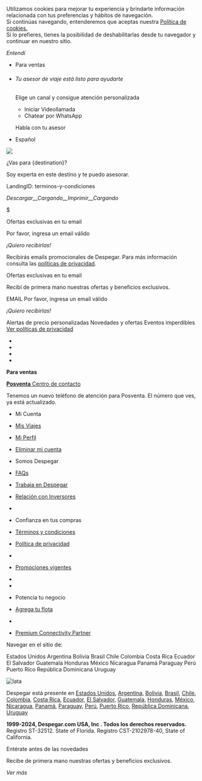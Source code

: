 Utilizamos cookies para mejorar tu experiencia y brindarte información relacionada con tus preferencias y hábitos de navegación.  
Si continúas navegando, entenderemos que aceptas nuestra [Política de cookies.](https://www.us.despegar.com/legales/politicas-de-privacidad)  
Si lo prefieres, tienes la posibilidad de deshabilitarlas desde tu navegador y continuar en nuestro sitio.

_Entendí_

[](https://www.us.despegar.com/)

* Para ventas
* ###### Tu asesor de viaje está listo para ayudarte
    
    Elige un canal y consigue atención personalizada
    
    * Iniciar Videollamada
    * Chatear por WhatsApp
    
    Habla con tu asesor
    

* Español

![](https://media.staticontent.com/media/pictures/d828265c-f1fa-4a48-be89-f1adbf577d6d/400x400?op=TRUNCATE)

¿Vas para {destination}?

Soy experta en este destino y te puedo asesorar.

LandingID: terminos-y-condiciones

_Descargar__Cargando__Imprimir__Cargando_

$

Ofertas exclusivas en tu email

  Por favor, ingresa un email válido

_¡Quiero recibirlas!_

Recibirás emails promocionales de Despegar. Para más información consulta las [políticas de privacidad](https://www.us.despegar.com/legales/politicas-de-privacidad).

Ofertas exclusivas en tu email

Recibí de primera mano nuestras ofertas y beneficios exclusivos.

EMAIL   Por favor, ingresa un email válido

_¡Quiero recibirlas!_

Alertas de precio personalizadas Novedades y ofertas Eventos imperdibles [Ver políticas de privacidad](https://www.us.despegar.com/legales/politicas-de-privacidad)

* [](https://www.facebook.com/DespegarUSA "facebook | Despegar")
* [](https://www.instagram.com/despegar/ "instagram | Despegar")
* [](https://twitter.com/DespegarUsa "twitter | Despegar")
* [](https://www.youtube.com/user/DespegarCom "youtube | Despegar")

**Para ventas**

[**Posventa** Centro de contacto](https://www.us.despegar.com/contacto?as_referer=shifu_footer)

Tenemos un nuevo teléfono de atención para Posventa. El número que ves, ya está actualizado.

* Mi Cuenta
* [Mis Viajes](https://www.us.despegar.com/me/bookings?as_referer=shifu_footer "Mis Viajes | Despegar")
* [Mi Perfil](https://www.us.despegar.com/me/account "Mi Perfil | Despegar")
* [Eliminar mi cuenta](https://www.us.despegar.com/me/account/delete-account "Eliminar mi cuenta")

* Somos Despegar
* [FAQs](https://www.us.despegar.com/ayuda "FAQs ")
* [Trabaja en Despegar](https://jobs.lever.co/despegar "Trabaja en Despegar | Despegar")
* [Relación con Inversores](https://investor.despegar.com/home/default.aspx "Relación con Inversores | Despegar")
* 

* Confianza en tus compras
* [Términos y condiciones](https://www.us.despegar.com/legales/terminos-y-condiciones "Términos y condiciones | Despegar")
* [Política de privacidad](https://www.us.despegar.com/legales/politicas-de-privacidad "Política de privacidad | Despegar")
* 
* [Promociones vigentes](https://www.us.despegar.com/promosvigentes "Promociones vigentes | Despegar")
* 
* 

* Potencia tu negocio
* [Agrega tu flota](https://www.us.despegar.com/cars/add-fleet "Agrega tu flota | Despegar")
* [](https://hoteldo.com/ " | Despegar")
* [Premium Connectivity Partner](https://www.us.despegar.com/informacion/partners "Premium Connectivity Partner | Despegar")

Navegar en el sitio de:

Estados Unidos Argentina Bolivia Brasil Chile Colombia Costa Rica Ecuador El Salvador Guatemala Honduras México Nicaragua Panamá Paraguay Perú Puerto Rico República Dominicana Uruguay

![Iata](//media.staticontent.com/media/pictures/d6068d49-5a7e-4b84-ba41-9f5fdfc32e4d/79x60/ "Iata")

Despegar está presente en [Estados Unidos](https://www.us.despegar.com/), [Argentina](https://www.despegar.com.ar/), [Bolivia](https://www.despegar.com.bo/), [Brasil](https://www.decolar.com/), [Chile](https://www.despegar.cl/), [Colombia](https://www.despegar.com.co/), [Costa Rica](https://www.despegar.co.cr/), [Ecuador](https://www.despegar.com.ec/), [El Salvador](https://www.despegar.com.sv/), [Guatemala](https://www.despegar.com.gt/), [Honduras](https://www.despegar.hn/), [México](https://www.despegar.com.mx/), [Nicaragua](https://www.despegar.com.ni/), [Panamá](https://www.despegar.com.pa/), [Paraguay](https://www.despegar.com.py/), [Perú](https://www.despegar.com.pe/), [Puerto Rico](https://www.despegar.com.pr/), [República Dominicana](https://www.despegar.com.do/), [Uruguay](https://www.despegar.com.uy/)

**1999-2024, Despegar.com USA, Inc . Todos los derechos reservados.** Registro ST-32512. State of Florida. Registro CST-2102978-40, State of California.

Entérate antes de las novedades

Recibe de primera mano nuestras ofertas y beneficios exclusivos.

_Ver más_
